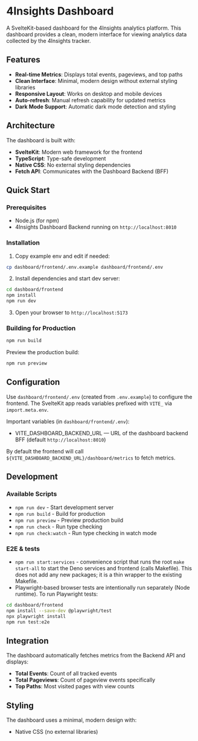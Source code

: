 # 4Insights Dashboard

A SvelteKit-based dashboard for the 4Insights analytics platform. This dashboard provides a clean, modern interface for viewing analytics data collected by the 4Insights tracker.

## Features

- **Real-time Metrics**: Displays total events, pageviews, and top paths
- **Clean Interface**: Minimal, modern design without external styling libraries
- **Responsive Layout**: Works on desktop and mobile devices
- **Auto-refresh**: Manual refresh capability for updated metrics
- **Dark Mode Support**: Automatic dark mode detection and styling

## Architecture

The dashboard is built with:
- **SvelteKit**: Modern web framework for the frontend
- **TypeScript**: Type-safe development
- **Native CSS**: No external styling dependencies
- **Fetch API**: Communicates with the Dashboard Backend (BFF)

## Quick Start

### Prerequisites

- Node.js (for npm)
- 4Insights Dashboard Backend running on `http://localhost:8010`

### Installation

1. Copy example env and edit if needed:

```bash
cp dashboard/frontend/.env.example dashboard/frontend/.env
```

2. Install dependencies and start dev server:

```bash
cd dashboard/frontend
npm install
npm run dev
```

3. Open your browser to `http://localhost:5173`

### Building for Production

```bash
npm run build
```

Preview the production build:

```bash
npm run preview
```

## Configuration

Use `dashboard/frontend/.env` (created from `.env.example`) to configure the
frontend. The SvelteKit app reads variables prefixed with `VITE_` via
`import.meta.env`.

Important variables (in `dashboard/frontend/.env`):

- VITE_DASHBOARD_BACKEND_URL — URL of the dashboard backend BFF (default `http://localhost:8010`)

By default the frontend will call `${VITE_DASHBOARD_BACKEND_URL}/dashboard/metrics` to fetch metrics.

## Development

### Available Scripts

- `npm run dev` - Start development server
- `npm run build` - Build for production
- `npm run preview` - Preview production build
- `npm run check` - Run type checking
- `npm run check:watch` - Run type checking in watch mode

### E2E & tests

- `npm run start:services` - convenience script that runs the root `make start-all` to start the Deno services and frontend (calls Makefile). This does not add any new packages; it is a thin wrapper to the existing Makefile.
- Playwright-based browser tests are intentionally run separately (Node runtime). To run Playwright tests:

```bash
cd dashboard/frontend
npm install --save-dev @playwright/test
npx playwright install
npm run test:e2e
```

## Integration

The dashboard automatically fetches metrics from the Backend API and displays:

- **Total Events**: Count of all tracked events
- **Total Pageviews**: Count of pageview events specifically
- **Top Paths**: Most visited pages with view counts

## Styling

The dashboard uses a minimal, modern design with:

- Native CSS (no external libraries)


